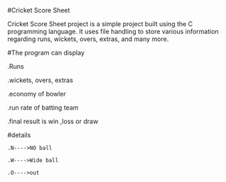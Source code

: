 #Cricket Score Sheet

Cricket Score Sheet project is a simple project built using the C programming language.
 It uses file handling to store various information regarding runs, wickets, overs, extras, and many more.


 
 #The program can display 

   .Runs
   
   .wickets, overs, extras
   
   .economy of bowler
   
   .run rate of batting team
	 
   .final result is win ,loss or draw
   
#details
 
    .N---->NO ball
		
    .W---->Wide ball
		
    .O---->out
		
